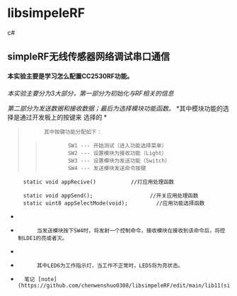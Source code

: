# libsimpeleRF
c#
## simpleRF无线传感器网络调试串口通信 ##
#### 本实验主要是学习怎么配置CC2530RF功能。 ####
_本实验主要分为3大部分，第一部分为初始化与RF相关的信息_

_第二部分为发送数据和接收数据；最后为选择模块功能函数。_
*其中模块功能的选择是通过开发板上的按键来 选择的
*          
>           其中按键功能分配如下：
>>             SW1 --- 开始测试（进入功能选择菜单）
>>             SW2 --- 设置模块为接收功能（Light）
>>             SW3 --- 设置模块为发送功能（Switch）
>>             SW4 --- 发送模块发送命令按键
         
         static void appRecive()           //灯应用处理函数    

         static void appSend();                  //开关应用处理函数
         static uint8 appSelectMode(void);         //应用功能选择函数
 
      
*
*           当发送模块按下SW4时，将发射一个控制命令，接收模块在接收到该命令后，将控制LDE1的亮或者灭。
*
*           其中LED6为工作指示灯，当工作不正常时，LED5将为亮状态。
*       笔记 [note](https://github.com/chenwenshuo0308/libsimpeleRF/edit/main/lib11(simple_RF)/lib11(simple_RF)/note.md)
